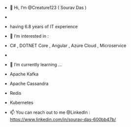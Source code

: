 - 👋 Hi, I’m @Creature123 ( Sourav Das )
- 
- having 6.8 years of IT experience 


- 👀 I’m interested in :
- C# , DOTNET Core , Angular , Azure Cloud , Microservice
- 
- 🌱 I’m currently learning ...

- Apache Kafka
- Apache Cassandra
- Redis
- Kubernetes




- 📫 You can reach out to me @LinkedIn : https://www.linkedin.com/in/sourav-das-600bb47b/
<!---
Creature123/Creature123 is a ✨ special ✨ repository because its `README.md` (this file) appears on your GitHub profile.
You can click the Preview link to take a look at your changes.
--->
